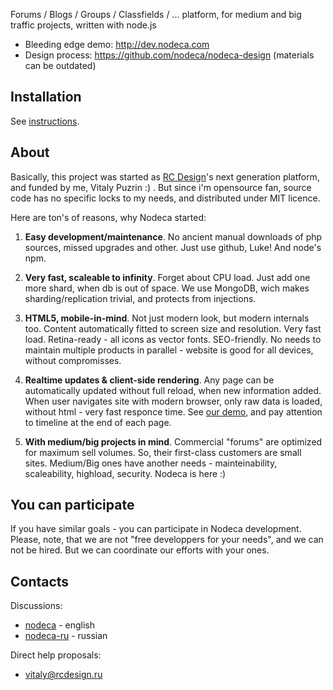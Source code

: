 Forums / Blogs / Groups / Classfields / ... platform, for
medium and big traffic projects, written with node.js

* Bleeding edge demo: http://dev.nodeca.com
* Design process: https://github.com/nodeca/nodeca-design
  (materials can be outdated)


Installation
------------

See [instructions](https://github.com/nodeca/nodeca/blob/master/INSTALL.md).


About
-----

Basically, this project was started as [RC Design](http://forum.rcdesign.ru)'s
next generation platform, and funded by me, Vitaly Puzrin :) . But since i'm
opensource fan, source code has no specific locks to my needs, and distributed
under MIT licence.

Here are ton's of reasons, why Nodeca started:

1. __Easy development/maintenance__. No ancient manual downloads of php sources,
   missed upgrades and other. Just use github, Luke! And node's npm.

2. __Very fast, scaleable to infinity__. Forget about CPU load. Just add one more shard,
  when db is out of space. We use MongoDB, wich makes sharding/replication trivial,
  and protects from injections.

3. __HTML5, mobile-in-mind__. Not just modern look, but modern internals too.
  Content automatically fitted to screen size and resolution. Very fast load.
  Retina-ready - all icons as vector fonts. SEO-friendly. No needs to maintain multiple
  products in parallel - website is good for all devices, without compromisses.

4. __Realtime updates & client-side rendering__. Any page can be automatically updated
  without full reload, when new information added. When user navigates site with modern
  browser, only raw data is loaded, without html - very fast responce time.
  See [our demo](http://dev.nodeca.com/), and pay attention to timeline at the end
  of each page.

5. __With medium/big projects in mind__. Commercial "forums" are optimized for maximum
  sell volumes. So, their first-class customers are small sites. Medium/Big ones have
  another needs - mainteinability, scaleability, highload, security. Nodeca is here :)


You can participate
-------------------

If you have similar goals - you can participate in Nodeca development. Please, note,
that we are not "free developpers for your needs", and we can not be hired. But we can
coordinate our efforts with your ones.


Contacts
--------

Discussions:

- [nodeca](https://groups.google.com/group/nodeca/) - english
- [nodeca-ru](https://groups.google.com/group/nodeca-ru/) - russian

Direct help proposals:

- vitaly@rcdesign.ru


